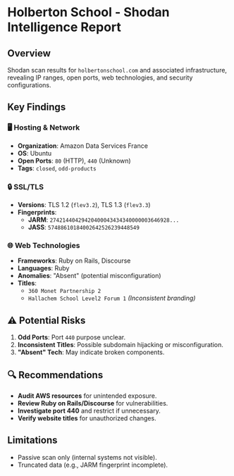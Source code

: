 # Holberton School - Shodan Intelligence Report

## Overview
Shodan scan results for `holbertonschool.com` and associated infrastructure, revealing IP ranges, open ports, web technologies, and security configurations.

## Key Findings

### 🖥️ Hosting & Network
- **Organization**: Amazon Data Services France  
- **OS**: Ubuntu  
- **Open Ports**: `80` (HTTP), `440` (Unknown)  
- **Tags**: `closed`, `odd-products`  

### 🔒 SSL/TLS
- **Versions**: TLS 1.2 (`flev3.2`), TLS 1.3 (`flev3.3`)  
- **Fingerprints**:  
  - **JARM**: `27421440429420400043434340000003646928...`  
  - **JASS**: `57488610184002642526239448549`  

### 🌐 Web Technologies
- **Frameworks**: Ruby on Rails, Discourse  
- **Languages**: Ruby  
- **Anomalies**: "Absent" (potential misconfiguration)  
- **Titles**:  
  - `360 Monet Partnership 2`  
  - `Hallachem School Level2 Forum 1` *(Inconsistent branding)*  

## ⚠️ Potential Risks
1. **Odd Ports**: Port `440` purpose unclear.  
2. **Inconsistent Titles**: Possible subdomain hijacking or misconfiguration.  
3. **"Absent" Tech**: May indicate broken components.  

## 🔍 Recommendations
- **Audit AWS resources** for unintended exposure.  
- **Review Ruby on Rails/Discourse** for vulnerabilities.  
- **Investigate port 440** and restrict if unnecessary.  
- **Verify website titles** for unauthorized changes.  

## Limitations
- Passive scan only (internal systems not visible).  
- Truncated data (e.g., JARM fingerprint incomplete).  
